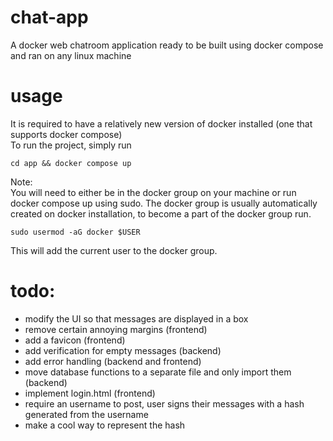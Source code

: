 # chat-app
A docker web chatroom application ready to be built using docker compose and ran on any linux machine

# usage
It is required to have a relatively new version of docker installed (one that supports docker compose)\
To run the project, simply run 
```shell
cd app && docker compose up
```
Note:\
You will need to either be in the docker group on your machine or run docker compose up using sudo. The docker group is usually automatically created on docker installation, to become a part of the docker group run.

```shell
sudo usermod -aG docker $USER
```
This will add the current user to the docker group.  

# todo:
- modify the UI so that messages are displayed in a box
- remove certain annoying margins (frontend)
- add a favicon (frontend)
- add verification for empty messages (backend)
- add error handling (backend and frontend)
- move database functions to a separate file and only import them (backend)
- implement login.html (frontend)
- require an username to post, user signs their messages with a hash generated from the username
- make a cool way to represent the hash
